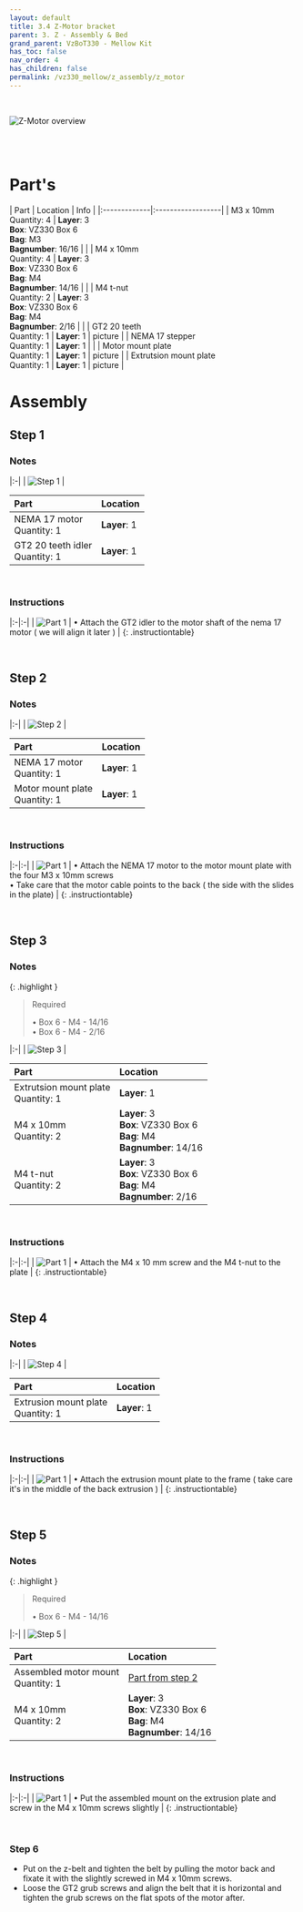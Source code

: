 ```yaml
---
layout: default
title: 3.4 Z-Motor bracket
parent: 3. Z - Assembly & Bed
grand_parent: VzBoT330 - Mellow Kit
has_toc: false
nav_order: 4
has_children: false
permalink: /vz330_mellow/z_assembly/z_motor
---
```


<br>

![Z-Motor overview](../../assets/images/manual/vz330_mellow/z_assembly/z_motor/overview.png)

<br>
<br>

# Part's

| Part | Location | Info |
|:-------------|:------------------|
| M3 x 10mm <br> Quantity: 4 | **Layer**: 3 <br> **Box**: VZ330 Box 6 <br> **Bag**: M3 <br> **Bagnumber**: 16/16 |  |
| M4 x 10mm <br> Quantity: 4 | **Layer**: 3 <br> **Box**: VZ330 Box 6 <br> **Bag**: M4 <br> **Bagnumber**: 14/16 |  |
| M4 t-nut <br> Quantity: 2 | **Layer**: 3 <br> **Box**: VZ330 Box 6 <br> **Bag**: M4 <br> **Bagnumber**: 2/16 |  |
| GT2 20 teeth <br> Quantity: 1 | **Layer**: 1 | picture |
| NEMA 17 stepper <br> Quantity: 1 | **Layer**: 1 |  |
| Motor mount plate <br> Quantity: 1 | **Layer**: 1 | picture |
| Extrutsion mount plate <br> Quantity: 1 | **Layer**: 1 | picture |

# Assembly

## Step 1

### Notes

|:-|
| ![Step 1](../../assets/images/manual/vz330_mellow/z_assembly/z_motor/step1.png) |

| Part | Location |
|:-|:-|
| NEMA 17 motor <br> Quantity: 1 | **Layer**: 1 |
| GT2 20 teeth idler <br> Quantity: 1 | **Layer**: 1 |

<br>

### Instructions

|:-|:-|
| ![Part 1](../../assets/images/manual/vz330_mellow/z_assembly/z_motor/step1_part1.png) | &#8226; Attach the GT2 idler to the motor shaft of the nema 17 motor ( we will align it later ) |
{: .instructiontable}

<br>

## Step 2

### Notes

|:-|
| ![Step 2](../../assets/images/manual/vz330_mellow/z_assembly/z_motor/step2.png) |

| Part | Location |
|:-|:-|
| NEMA 17 motor <br> Quantity: 1 | **Layer**: 1 |
| Motor mount plate<br> Quantity: 1 | **Layer**: 1 |

<br>

### Instructions

|:-|:-|
| ![Part 1](../../assets/images/manual/vz330_mellow/z_assembly/z_motor/step2_part1.png) | &#8226; Attach the NEMA 17 motor to the motor mount plate with the four M3 x 10mm screws <br> &#8226; Take care that the motor cable points to the back ( the side with the slides in the plate) |
{: .instructiontable}

<br>

## Step 3

### Notes

{: .highlight }
> Required
>
> &#8226; Box 6 - M4 - 14/16 <br>
> &#8226; Box 6 - M4 - 2/16

|:-|
| ![Step 3](../../assets/images/manual/vz330_mellow/z_assembly/z_motor/step1.png) |

| Part | Location |
|:-|:-|
| Extrutsion mount plate <br> Quantity: 1 | **Layer**: 1 | 
| M4 x 10mm <br> Quantity: 2 | **Layer**: 3 <br> **Box**: VZ330 Box 6 <br> **Bag**: M4 <br> **Bagnumber**: 14/16 |
| M4 t-nut <br> Quantity: 2 | **Layer**: 3 <br> **Box**: VZ330 Box 6 <br> **Bag**: M4 <br> **Bagnumber**: 2/16 |

<br>

### Instructions

|:-|:-|
| ![Part 1](../../assets/images/manual/vz330_mellow/z_assembly/z_motor/step1_part1.png) | &#8226; Attach the M4 x 10 mm screw and the M4 t-nut to the plate |
{: .instructiontable}

<br>

## Step 4

### Notes

|:-|
| ![Step 4](../../assets/images/manual/vz330_mellow/z_assembly/z_motor/step1.png) |

| Part | Location |
|:-|:-|
| Extrusion mount plate <br> Quantity: 1 | **Layer**: 1 |

<br>

### Instructions

|:-|:-|
| ![Part 1](../../assets/images/manual/vz330_mellow/z_assembly/z_motor/step1_part1.png) | &#8226; Attach the extrusion mount plate to the frame ( take care it's in the middle of the back extrusion ) |
{: .instructiontable}

<br>

## Step 5

### Notes

{: .highlight }
> Required
>
> &#8226; Box 6 - M4 - 14/16

|:-|
| ![Step 5](../../assets/images/manual/vz330_mellow/z_assembly/z_motor/step1.png) |

| Part | Location |
|:-|:-|
| Assembled motor mount <br> Quantity: 1 | [Part from step 2](#step-2) |
| M4 x 10mm <br> Quantity: 2 | **Layer**: 3 <br> **Box**: VZ330 Box 6 <br> **Bag**: M4 <br> **Bagnumber**: 14/16 |

<br>

### Instructions

|:-|:-|
| ![Part 1](../../assets/images/manual/vz330_mellow/z_assembly/z_motor/step1_part1.png) | &#8226; Put the assembled mount on the extrusion plate and screw in the M4 x 10mm screws slightly |
{: .instructiontable}

<br>

### Step 6

- Put on the z-belt and tighten the belt by pulling the motor back and fixate it with the slightly screwed in M4 x 10mm screws.
- Loose the GT2 grub screws and align the belt that it is horizontal and tighten the grub screws on the flat spots of the motor after.